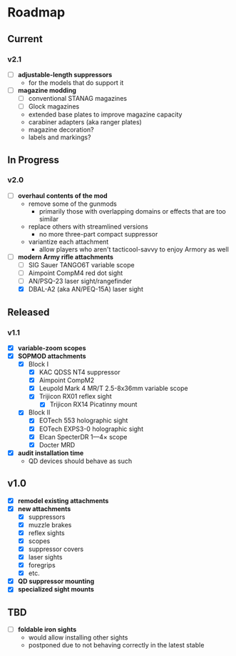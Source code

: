 # Roadmap

## Current

### v2.1

- [ ] **adjustable-length suppressors**
  - for the models that do support it
- [ ] **magazine modding**
  - [ ] conventional STANAG magazines
  - [ ] Glock magazines
  - extended base plates to improve magazine capacity
  - carabiner adapters (aka ranger plates)
  - magazine decoration?
  - labels and markings?

## In Progress

### v2.0

- [ ] **overhaul contents of the mod**
  - remove some of the gunmods
    - primarily those with overlapping domains or effects that are too similar
  - replace others with streamlined versions
    - no more three-part compact suppressor
  - variantize each attachment
    - allow players who aren't tacticool-savvy to enjoy Armory as well
- [ ] **modern Army rifle attachments**
  - [ ] SIG Sauer TANGO6T variable scope
  - [ ] Aimpoint CompM4 red dot sight
  - [ ] AN/PSQ-23 laser sight/rangefinder
  - [x] DBAL-A2 (aka AN/PEQ-15A) laser sight

## Released

### v1.1

- [x] **variable-zoom scopes**
- [x] **SOPMOD attachments**
  - [x] Block I
    - [x] KAC QDSS NT4 suppressor
    - [x] Aimpoint CompM2
    - [x] Leupold Mark 4 MR/T 2.5-8x36mm variable scope
    - [x] Trijicon RX01 reflex sight
      - [x] Trijicon RX14 Picatinny mount
  - [x] Block II
    - [x] EOTech 553 holographic sight
    - [x] EOTech EXPS3-0 holographic sight
    - [x] Elcan SpecterDR 1—4× scope
    - [x] Docter MRD
- [x] **audit installation time**
  - QD devices should behave as such

## v1.0

- [x] **remodel existing attachments**
- [x] **new attachments**
  - [x] suppressors
  - [x] muzzle brakes
  - [x] reflex sights
  - [x] scopes
  - [x] suppressor covers
  - [x] laser sights
  - [x] foregrips
  - [x] etc.
- [x] **QD suppressor mounting**
- [x] **specialized sight mounts**

## TBD

- [ ] **foldable iron sights**
  - would allow installing other sights
  - postponed due to not behaving correctly in the latest stable
